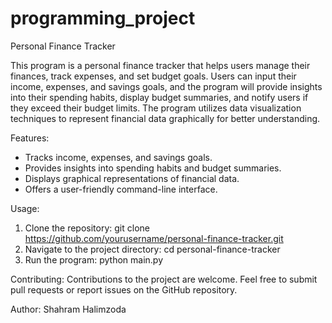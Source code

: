 # programming_project
Personal Finance Tracker

This program is a personal finance tracker that helps users manage their finances, track expenses, and set budget goals. Users can input their income, expenses, and savings goals, and the program will provide insights into their spending habits, display budget summaries, and notify users if they exceed their budget limits. The program utilizes data visualization techniques to represent financial data graphically for better understanding.

Features:
- Tracks income, expenses, and savings goals.
- Provides insights into spending habits and budget summaries.
- Displays graphical representations of financial data.
- Offers a user-friendly command-line interface.

Usage:
1. Clone the repository: git clone https://github.com/yourusername/personal-finance-tracker.git
2. Navigate to the project directory: cd personal-finance-tracker
3. Run the program: python main.py



Contributing:
Contributions to the project are welcome. Feel free to submit pull requests or report issues on the GitHub repository.

Author:
Shahram Halimzoda 
